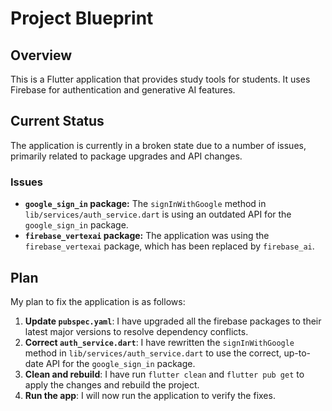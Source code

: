 # Project Blueprint

## Overview

This is a Flutter application that provides study tools for students. It uses Firebase for authentication and generative AI features.

## Current Status

The application is currently in a broken state due to a number of issues, primarily related to package upgrades and API changes.

### Issues

*   **`google_sign_in` package:** The `signInWithGoogle` method in `lib/services/auth_service.dart` is using an outdated API for the `google_sign_in` package.
*   **`firebase_vertexai` package:** The application was using the `firebase_vertexai` package, which has been replaced by `firebase_ai`.

## Plan

My plan to fix the application is as follows:

1.  **Update `pubspec.yaml`**: I have upgraded all the firebase packages to their latest major versions to resolve dependency conflicts.
2.  **Correct `auth_service.dart`**: I have rewritten the `signInWithGoogle` method in `lib/services/auth_service.dart` to use the correct, up-to-date API for the `google_sign_in` package.
3.  **Clean and rebuild**: I have run `flutter clean` and `flutter pub get` to apply the changes and rebuild the project.
4.  **Run the app**: I will now run the application to verify the fixes.
